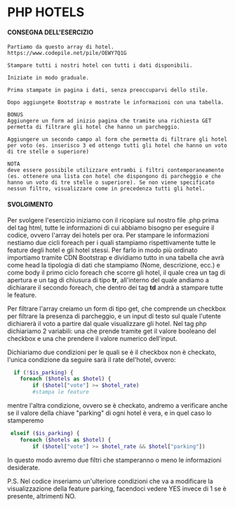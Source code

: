 # PHP HOTELS

#### CONSEGNA DELL'ESERCIZIO 

```
Partiamo da questo array di hotel. https://www.codepile.net/pile/OEWY7Q1G

Stampare tutti i nostri hotel con tutti i dati disponibili.

Iniziate in modo graduale.

Prima stampate in pagina i dati, senza preoccuparvi dello stile.

Dopo aggiungete Bootstrap e mostrate le informazioni con una tabella.

BONUS
Aggiungere un form ad inizio pagina che tramite una richiesta GET permetta di filtrare gli hotel che hanno un parcheggio.

Aggiungere un secondo campo al form che permetta di filtrare gli hotel per voto (es. inserisco 3 ed ottengo tutti gli hotel che hanno un voto di tre stelle o superiore)

NOTA
deve essere possibile utilizzare entrambi i filtri contemporaneamente (es. ottenere una lista con hotel che dispongono di parcheggio e che hanno un voto di tre stelle o superiore). Se non viene specificato nessun filtro, visualizzare come in precedenza tutti gli hotel.
```

#### SVOLGIMENTO

Per svolgere l'esercizio iniziamo con il ricopiare sul nostro file .php prima del tag html, tutte le informazioni di cui abbiamo bisogno per eseguire il codice, ovvero l'array dei hotels per ora. Per stampare le informazioni nestiamo due cicli foreach per i quali stampiamo rispettivamente tutte le feature degli hotel e gli hotel stessi. Per farlo in modo più ordinato importiamo tramite CDN Bootstrap e dividiamo tutto in una tabella che avrà come head la tipologia di dati che stampiamo (Nome, descrizione, ecc.) e come body il primo ciclo foreach che scorre gli hotel, il quale crea un tag di apertura e un tag di chiusura di tipo **tr**, all'interno del quale andiamo a dichiarare il secondo foreach, che dentro dei tag **td** andrà a stampare tutte le feature.

Per filtrare l'array creiamo un form di tipo get, che comprende un checkbox per filtrare la presenza di parcheggio, e un input di testo sul quale l'utente dichiarerà il voto a partire dal quale visualizzare gli hotel. Nel tag php dichiariamo 2 variabili: una che prende tramite get il valore booleano del checkbox e una che prendere il valore numerico dell'input.

Dichiariamo due condizioni per le quali se è il checkbox non è checkato, l'unica condizione da seguire sarà il rate del'hotel, ovvero:

```PHP
  if (!$is_parking) {
    foreach ($hotels as $hotel) {
        if ($hotel["vote"] >= $hotel_rate)
        #stampa le feature
```

mentre l'altra condizione, ovvero se è checkato, andremo a verificare anche se il valore della chiave "parking" di ogni hotel è vera, e in quel caso lo stamperemo

```PHP
 elseif ($is_parking) {
    foreach ($hotels as $hotel) {
        if ($hotel["vote"] >= $hotel_rate && $hotel["parking"])
```

In questo modo avremo due filtri che stamperanno o meno le informazioni desiderate.

P.S. Nel codice inseriamo un'ulteriore condizioni che va a modificare la visualizzazione della feature parking, facendoci vedere YES invece di 1 se è presente, altrimenti NO.